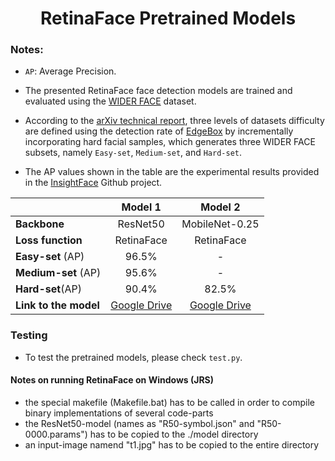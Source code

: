 <h1 align="center"> RetinaFace Pretrained Models </h1>

### Notes:

-  `AP`: Average Precision.
-  The presented RetinaFace face detection models are trained and evaluated using the [WIDER FACE](http://shuoyang1213.me/WIDERFACE/WiderFace_Results.html) dataset.
-  According to the [arXiv technical report](https://arxiv.org/abs/1905.00641), three levels of datasets difficulty are defined using the detection rate of [EdgeBox](https://link.springer.com/chapter/10.1007/978-3-319-10602-1_26) by incrementally incorporating hard facial samples, which generates three WIDER FACE subsets, namely `Easy-set`, `Medium-set`, and `Hard-set`.

-  The AP values shown in the table are the experimental results provided in the [InsightFace](https://github.com/deepinsight/insightface/tree/master/detection/retinaface) Github project.
<div align="center">


|                           |Model 1                                                               |Model 2        |
| :--------------------------- |:--------------------------------------------------------------------:|:-------------:|
|**Backbone**                |ResNet50                                                              | MobileNet-0.25|
|**Loss function**           |RetinaFace                                                            |RetinaFace     | 
|**Easy-set** (AP)          |96.5%                                                                 |-              |
|**Medium-set** (AP)         |95.6%                                                                 |-              |         
|**Hard-set**(AP)               |90.4%                                                                 |82.5%          |    
|**Link to the model**       |[Google Drive](https://drive.google.com/drive/folders/1HEqM86_M5x_Wg2_2QniJ19wJlLwhNxbf?usp=sharing)|[Google Drive](https://drive.google.com/drive/folders/1KEbX0wuUbzG35QnhM1OT-pcsOHE-ofRg?usp=sharing)|
</div>


### Testing

 - To test the pretrained models, please check ``test.py``.
 
#### Notes on running RetinaFace on Windows (JRS)
 - the special makefile (Makefile.bat) has to be called in order to compile binary implementations of several code-parts
 - the ResNet50-model (names as "R50-symbol.json" and "R50-0000.params") has to be copied to the ./model directory
 - an input-image namend "t1.jpg" has to be copied to the entire directory








